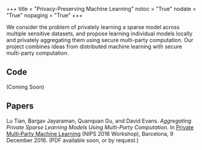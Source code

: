 +++
title = "Privacy-Preserving Machine Learning"
notoc = "True"
nodate = "True"
nopaging = "True"
+++

We consider the problem of privately learning a sparse model across
multiple sensitive datasets, and propose learning individual models
locally and privately aggregating them using secure multi-party
computation.  Our project combines ideas from distributed machine
learning with secure multi-party computation.

## Code

(Coming Soon)

## Papers

Lu Tian, Bargav Jayaraman, Quanquan Gu, and David Evans. _Aggregating
Private Sparse Learning Models Using Multi-Party Computation_. In
[Private Multi‑Party Machine Learning](https://pmpml.github.io/PMPML16/)
(NIPS 2016 Workshop), Barcelona, 9 December 2016.  (PDF available soon, or by request.)








